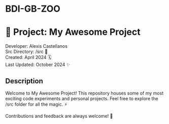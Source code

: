 # BDI-GB-ZOO
# 🚀 Project: My Awesome Project

Developer: Alexis Castellanos  
Src Directory: /src 📂  
Created: April 2024 🗓️  
Last Updated: October 2024 ✨  

## Description
Welcome to My Awesome Project! This repository houses some of my most exciting code experiments and personal projects. Feel free to explore the /src folder for all the magic. ⚡

Contributions and feedback are always welcome! 🙌